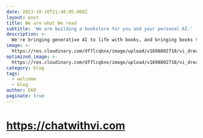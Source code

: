 ```yaml
---
date: 2023-10-16T21:48:05.000Z
layout: post
title: We are what We read
subtitle: 'We are building a bookstore for you and your personal AI.'
description: >-
  We're bringing generative AI to life with books, and bringing books to life with generative AI.
image: >-
  https://res.cloudinary.com/df7lcqknx/image/upload/v1698802718/vi_dreaming_cigu8v.jpg
optimized_image: >-
  https://res.cloudinary.com/df7lcqknx/image/upload/v1698802718/vi_dreaming_optimized_koynwy.jpg
category: blog
tags:
  - welcome
  - blog
author: EKO
paginate: true
---
```


# https://chatwithvi.com
